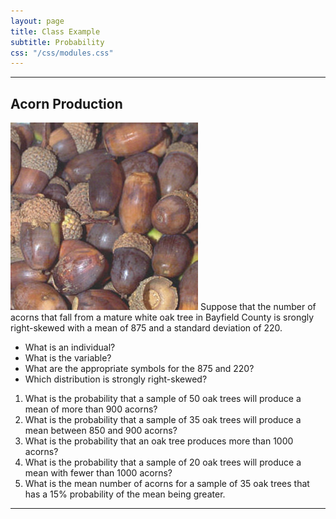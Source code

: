 ```yaml
---
layout: page
title: Class Example
subtitle: Probability
css: "/css/modules.css"
---
```


----

## Acorn Production
<img src="zimgs/acorns.jpg" alt="Acorns" class="img-right">
Suppose that the number of acorns that fall from a mature white oak tree in Bayfield County is srongly right-skewed with a mean of 875 and a standard deviation of 220.

* What is an individual?
* What is the variable?
* What are the appropriate symbols for the 875 and 220?
* Which distribution is strongly right-skewed?

1. What is the probability that a sample of 50 oak trees will produce a mean of more than 900 acorns?
1. What is the probability that a sample of 35 oak trees will produce a mean between 850 and 900 acorns?
1. What is the probability that an oak tree produces more than 1000 acorns?
1. What is the probability that a sample of 20 oak trees will produce a mean with fewer than 1000 acorns?
1. What is the mean number of acorns for a sample of 35 oak trees that has a 15% probability of the mean being greater.

----
